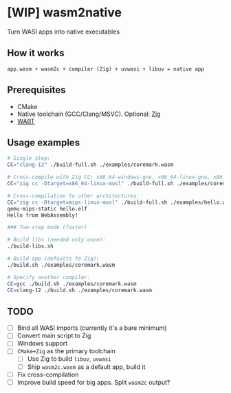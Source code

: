 # [WIP] wasm2native

Turn WASI apps into native executables

## How it works

```log
app.wasm + wasm2c + compiler (Zig) + uvwasi + libuv = native app
```

## Prerequisites

- CMake
- Native toolchain (GCC/Clang/MSVC). Optional: [Zig](https://github.com/ziglang/zig/releases/latest)
- [WABT](https://github.com/WebAssembly/wabt/releases/latest)

## Usage examples

```sh
# Single step:
CC="clang-12" ./build-full.sh ./examples/coremark.wasm

# Cross-compile with Zig CC: x86_64-windows-gnu, x86_64-linux-gnu, x86_64-macos-gnu
CC="zig cc -Dtarget=x86_64-linux-musl" ./build-full.sh ./examples/coremark.wasm

# Cross-compilation to other architectures:
CC="zig cc -Dtarget=mips-linux-musl" ./build-full.sh ./examples/hello.wasm
qemu-mips-static hello.elf
Hello from WebAssembly!

### Two-step mode (faster)

# Build libs (needed only once):
./build-libs.sh

# Build app (defaults to Zig):
./build.sh ./examples/coremark.wasm

# Specify another compiler:
CC=gcc ./build.sh ./examples/coremark.wasm
CC=clang-12 ./build.sh ./examples/coremark.wasm
```

## TODO

- [ ] Bind all WASI imports (currently it's a bare minimum)
- [ ] Convert main script to Zig
- [ ] Windows support
- [ ] `CMake+Zig` as the primary toolchain
    - [ ] Use Zig to build `libuv`, `uvwasi`
    - [ ] Ship `wasm2c.wasm` as a default app, build it
- [ ] Fix cross-compilation
- [ ] Improve build speed for big apps. Split `wasm2c` output?
